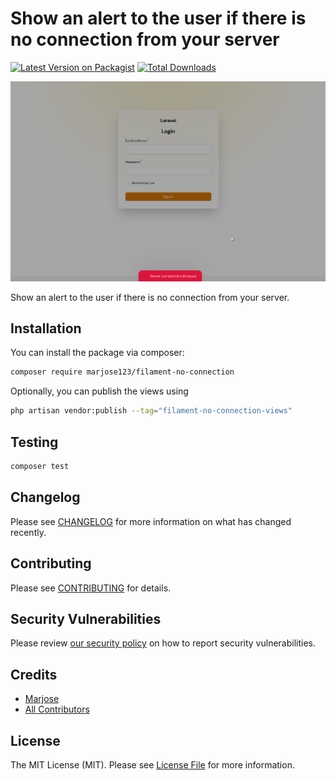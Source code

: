 # Show an alert to the user if there is no connection from your server

[![Latest Version on Packagist](https://img.shields.io/packagist/v/marjose123/filament-no-connection.svg?style=flat-square)](https://packagist.org/packages/marjose123/filament-no-connection)
[![Total Downloads](https://img.shields.io/packagist/dt/marjose123/filament-no-connection.svg?style=flat-square)](https://packagist.org/packages/marjose123/filament-no-connection)

![filament-no-connection](/.art/img.png "filament-no-connection")

Show an alert to the user if there is no connection from your server.

## Installation

You can install the package via composer:

```bash
composer require marjose123/filament-no-connection
```

Optionally, you can publish the views using

```bash
php artisan vendor:publish --tag="filament-no-connection-views"
```

## Testing

```bash
composer test
```

## Changelog

Please see [CHANGELOG](CHANGELOG.md) for more information on what has changed recently.

## Contributing

Please see [CONTRIBUTING](.github/CONTRIBUTING.md) for details.

## Security Vulnerabilities

Please review [our security policy](../../security/policy) on how to report security vulnerabilities.

## Credits

- [Marjose](https://github.com/MarJose123)
- [All Contributors](../../contributors)

## License

The MIT License (MIT). Please see [License File](LICENSE.md) for more information.
